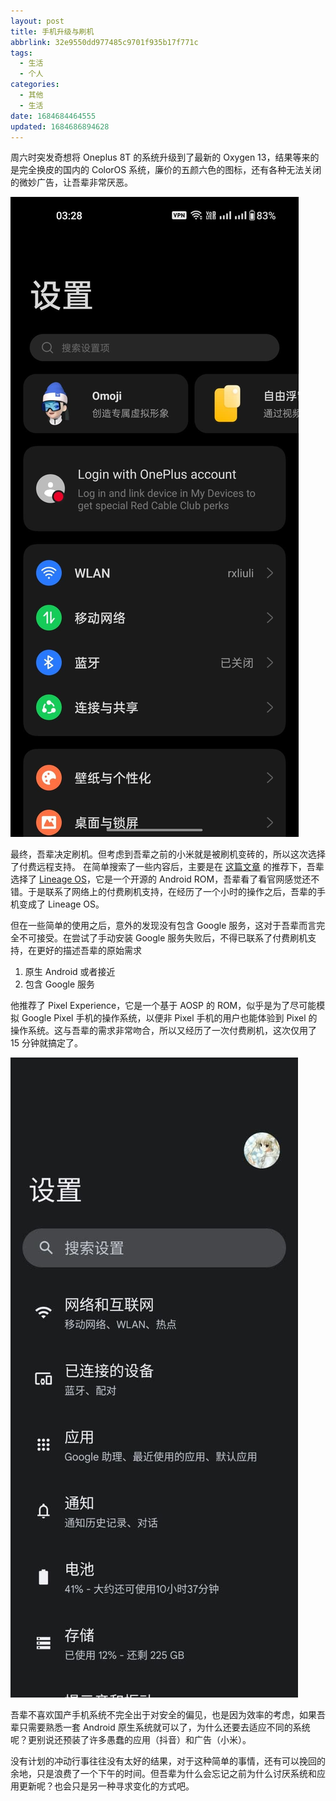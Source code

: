 ```yaml
---
layout: post
title: 手机升级与刷机
abbrlink: 32e9550dd977485c9701f935b17f771c
tags:
  - 生活
  - 个人
categories:
  - 其他
  - 生活
date: 1684684464555
updated: 1684686894628
---
```


周六时突发奇想将 Oneplus 8T 的系统升级到了最新的 Oxygen 13，结果等来的是完全换皮的国内的 ColorOS 系统，廉价的五颜六色的图标，还有各种无法关闭的微妙广告，让吾辈非常厌恶。

![Oxygen 13](/resources/42a5443d6ba0412ea5fb3749e20728ec.jpg)

最终，吾辈决定刷机。但考虑到吾辈之前的小米就是被刷机变砖的，所以这次选择了付费远程支持。
在简单搜索了一些内容后，主要是在 [这篇文章](https://www.getdroidtips.com/custom-rom-oneplus-8t/) 的推荐下，吾辈选择了 [Lineage OS](https://lineageos.org/)，它是一个开源的 Android ROM，吾辈看了看官网感觉还不错。于是联系了网络上的付费刷机支持，在经历了一个小时的操作之后，吾辈的手机变成了 Lineage OS。

但在一些简单的使用之后，意外的发现没有包含 Google 服务，这对于吾辈而言完全不可接受。在尝试了手动安装 Google 服务失败后，不得已联系了付费刷机支持，在更好的描述吾辈的原始需求

1. 原生 Android 或者接近
2. 包含 Google 服务

他推荐了 Pixel Experience，它是一个基于 AOSP 的 ROM，似乎是为了尽可能模拟 Google Pixel 手机的操作系统，以便非 Pixel 手机的用户也能体验到 Pixel 的操作系统。这与吾辈的需求非常吻合，所以又经历了一次付费刷机，这次仅用了 15 分钟就搞定了。

![Pixel Experience](/resources/afe915a5bd1944d6b630c8b01b8aed92.jpg)

吾辈不喜欢国产手机系统不完全出于对安全的偏见，也是因为效率的考虑，如果吾辈只需要熟悉一套 Android 原生系统就可以了，为什么还要去适应不同的系统呢？更别说还预装了许多愚蠢的应用（抖音）和广告（小米）。

没有计划的冲动行事往往没有太好的结果，对于这种简单的事情，还有可以挽回的余地，只是浪费了一个下午的时间。但吾辈为什么会忘记之前为什么讨厌系统和应用更新呢？也会只是另一种寻求变化的方式吧。
